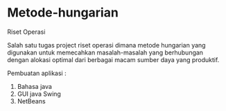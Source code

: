 # Metode-hungarian
Riset Operasi 

Salah satu tugas project riset operasi dimana metode hungarian yang digunakan untuk memecahkan masalah-masalah yang berhubungan dengan alokasi optimal dari berbagai macam sumber daya yang produktif.

Pembuatan aplikasi :
1. Bahasa java
2. GUI java Swing
3. NetBeans
